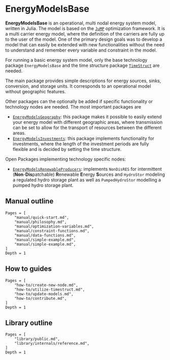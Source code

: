 # EnergyModelsBase

**EnergyModelsBase** is an operational, multi nodal energy system model, written in Julia.
The model is based on the [`JuMP`](https://jump.dev/JuMP.jl/) optimization framework.
It is a multi carrier energy model, where the definition of the carriers are fully up to the user of the model.
One of the primary design goals was to develop a model that can easily be extended with new functionalities without the need to understand and remember every variable and constraint in the model.

For running a basic energy system model, only the base technology package `EnergyModelsBase` and the time structure package
[`TimeStruct`](https://sintefore.github.io/TimeStruct.jl/) are needed.

The main package provides simple descriptions for energy sources, sinks, conversion, and storage units.
It corresponds to an operational model without geographic features.

Other packages can the optionally be added if specific functionality or technology nodes are needed. The most important packages are

- [`EnergyModelsGeography`](https://energymodelsx.github.io/EnergyModelsGeography.jl/):
   this package makes it possible to easily extend your energy model with different
   geographic areas, where transmission can be set to allow for the transport of
   resources between the different areas.
- [`EnergyModelsInvestments`](https://energymodelsx.github.io/EnergyModelsInvestments.jl/):
   this package implements functionality for investments, where the length of the
   investment periods are fully flexible and is decided by setting the time
   structure.

Open Packages implementing technology specific nodes:

- [`EnergyModelsRenewableProducers`](https://energymodelsx.github.io/EnergyModelsRenewableProducers.jl/): implements `NonDisRES` for intermittent (**Non**-**Dis**patchable) **R**enewable **E**nergy **S**ources and `HydroStor` modeling a regulated hydro storage plant as well as `PumpedHydroStor` modelling a pumped hydro storage plant.

## Manual outline

```@contents
Pages = [
    "manual/quick-start.md",
    "manual/philosophy.md",
    "manual/optimization-variables.md",
    "manual/constraint-functions.md",
    "manual/data-functions.md",
    "manual/simple-example.md",
    "manual/simple-example.md",
]
Depth = 1
```

## How to guides

```@contents
Pages = [
    "how-to/create-new-node.md",
    "how-to/utilize-timestruct.md",
    "how-to/update-models.md",
    "how-to/contribute.md",
]
Depth = 1
```

## Library outline

```@contents
Pages = [
    "library/public.md",
    "library/internals/reference.md",
]
Depth = 1
```
